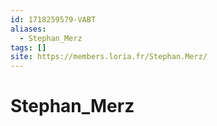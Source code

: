 ```yaml
---
id: 1718259579-VABT
aliases:
  - Stephan_Merz
tags: []
site: https://members.loria.fr/Stephan.Merz/
---
```


# Stephan_Merz

